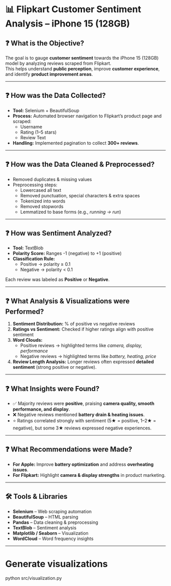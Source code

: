# 📊 Flipkart Customer Sentiment Analysis – iPhone 15 (128GB)

## ❓ What is the Objective?
The goal is to gauge **customer sentiment** towards the iPhone 15 (128GB) model by analyzing reviews scraped from Flipkart.  
This helps understand **public perception**, improve **customer experience**, and identify **product improvement areas**.

---

## ❓ How was the Data Collected?
- **Tool:** Selenium + BeautifulSoup  
- **Process:** Automated browser navigation to Flipkart’s product page and scraped:
  - Username
  - Rating (1–5 stars)
  - Review Text  
- **Handling:** Implemented pagination to collect **300+ reviews**.

---

## ❓ How was the Data Cleaned & Preprocessed?
- Removed duplicates & missing values  
- Preprocessing steps:
  - Lowercased all text  
  - Removed punctuation, special characters & extra spaces  
  - Tokenized into words  
  - Removed stopwords  
  - Lemmatized to base forms (e.g., *running → run*)  

---

## ❓ How was Sentiment Analyzed?
- **Tool:** TextBlob  
- **Polarity Score:** Ranges -1 (negative) to +1 (positive)  
- **Classification Rule:**
  - Positive → polarity ≥ 0.1  
  - Negative → polarity < 0.1  

Each review was labeled as **Positive** or **Negative**.

---

## ❓ What Analysis & Visualizations were Performed?
1. **Sentiment Distribution:** % of positive vs negative reviews  
2. **Ratings vs Sentiment:** Checked if higher ratings align with positive sentiment  
3. **Word Clouds:**  
   - Positive reviews → highlighted terms like *camera, display, performance*  
   - Negative reviews → highlighted terms like *battery, heating, price*  
4. **Review Length Analysis:** Longer reviews often expressed **detailed sentiment** (strong positive or negative).  

---

## ❓ What Insights were Found?
- ✅ Majority reviews were **positive**, praising **camera quality, smooth performance, and display**.  
- ❌ Negative reviews mentioned **battery drain & heating issues**.  
- ⭐ Ratings correlated strongly with sentiment (5★ = positive, 1–2★ = negative), but some 3★ reviews expressed negative experiences.  

---

## ❓ What Recommendations were Made?
- **For Apple:** Improve **battery optimization** and address **overheating issues**.  
- **For Flipkart:** Highlight **camera & display strengths** in product marketing.  

---

## 🛠️ Tools & Libraries
- **Selenium** – Web scraping automation  
- **BeautifulSoup** – HTML parsing  
- **Pandas** – Data cleaning & preprocessing  
- **TextBlob** – Sentiment analysis  
- **Matplotlib / Seaborn** – Visualization  
- **WordCloud** – Word frequency insights  

---


# Generate visualizations
python src/visualization.py
